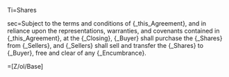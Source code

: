 Ti=Shares

sec=Subject to the terms and conditions of {_this_Agreement}, and in reliance upon the representations, warranties, and covenants contained in {_this_Agreement}, at the {_Closing}, {_Buyer} shall purchase the {_Shares} from {_Sellers}, and {_Sellers} shall sell and transfer the {_Shares} to {_Buyer}, free and clear of any {_Encumbrance}.

=[Z/ol/Base]
